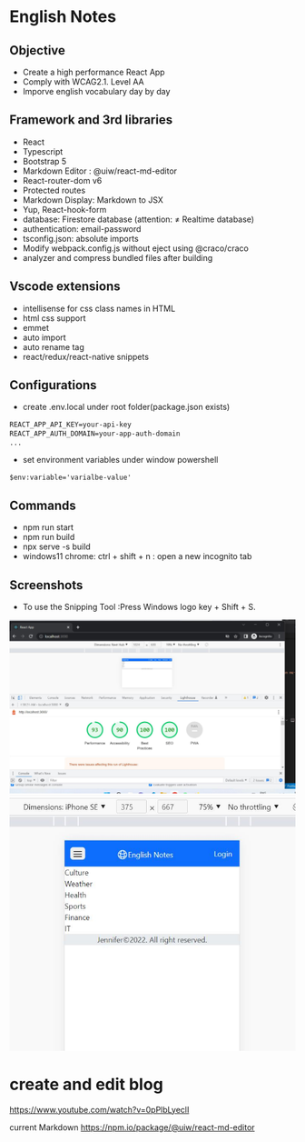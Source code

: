 # English Notes

## Objective

- Create a high performance React App
- Comply with WCAG2.1. Level AA
- Imporve english vocabulary day by day

## Framework and 3rd libraries

- React
- Typescript
- Bootstrap 5
- Markdown Editor : @uiw/react-md-editor
- React-router-dom v6
- Protected routes
- Markdown Display: Markdown to JSX
- Yup, React-hook-form
- database: Firestore database (attention: ≠ Realtime database)
- authentication: email-password
- tsconfig.json: absolute imports
- Modify webpack.config.js without eject using @craco/craco
- analyzer and compress bundled files after building

## Vscode extensions

- intellisense for css class names in HTML
- html css support
- emmet
- auto import
- auto rename tag
- react/redux/react-native snippets

## Configurations

- create .env.local under root folder(package.json exists)

```
REACT_APP_API_KEY=your-api-key
REACT_APP_AUTH_DOMAIN=your-app-auth-domain
...
```

- set environment variables under window powershell

```
$env:variable='varialbe-value'
```

## Commands

- npm run start
- npm run build
- npx serve -s build
- windows11 chrome:  ctrl + shift + n : open a new incognito tab

## Screenshots

- To use the Snipping Tool :Press Windows logo key + Shift + S.

![Lighthouse Score](./public/performance1.jpg)
![small-screen](./public/small-screen.jpg)

# create and edit blog

https://www.youtube.com/watch?v=0pPlbLyeclI

current Markdown
https://npm.io/package/@uiw/react-md-editor
